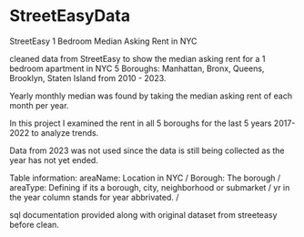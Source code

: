 # StreetEasyData
StreetEasy 1 Bedroom Median Asking Rent in NYC 

cleaned data from StreetEasy to show the median asking rent for a 1 bedroom apartment in NYC 5 Boroughs: Manhattan, Bronx, Queens, Brooklyn, Staten Island from 2010 - 2023.

Yearly monthly median was found by taking the median asking rent of each month per year. 

In this project I examined the rent in all 5 boroughs for the last 5 years 2017-2022 to analyze trends. 

Data from 2023 was not used since the data is still being collected as the year has not yet ended. 

Table information: 
areaName: Location in NYC /
Borough: The borough /
areaType: Defining if its a borough, city, neighborhood or submarket /
yr in the year column stands for year abbrivated. /

sql documentation provided along with original dataset from streeteasy before clean. 
